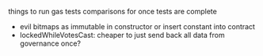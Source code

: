 things to run gas tests comparisons for once tests are complete

- evil bitmaps as immutable in constructor or insert constant into contract
- lockedWhileVotesCast: cheaper to just send back all data from governance once?
